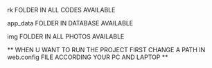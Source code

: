 rk FOLDER IN ALL CODES AVAILABLE

app_data FOLDER IN DATABASE AVAILABLE

img FOLDER IN ALL PHOTOS AVAILABLE







** WHEN U WANT TO RUN THE PROJECT FIRST CHANGE A PATH IN web.config FILE ACCORDING YOUR PC AND LAPTOP **
